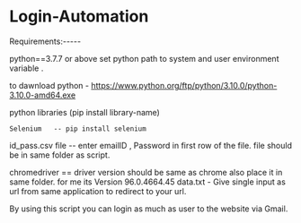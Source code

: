 # Login-Automation



Requirements:-----

python==3.7.7 or above set python path to system and user environment variable .

to dawnload python - https://www.python.org/ftp/python/3.10.0/python-3.10.0-amd64.exe

python libraries (pip install library-name)

    Selenium   -- pip install selenium
 

id_pass.csv file  -- enter emailID , Password in first row of the file. file should be in same folder as script.

chromedriver == driver version should be same as chrome also place it in same folder. for me its Version 96.0.4664.45
data.txt - Give single input as url from same application to redirect to your url.

By using this script you can login as much as user to the website via Gmail.
